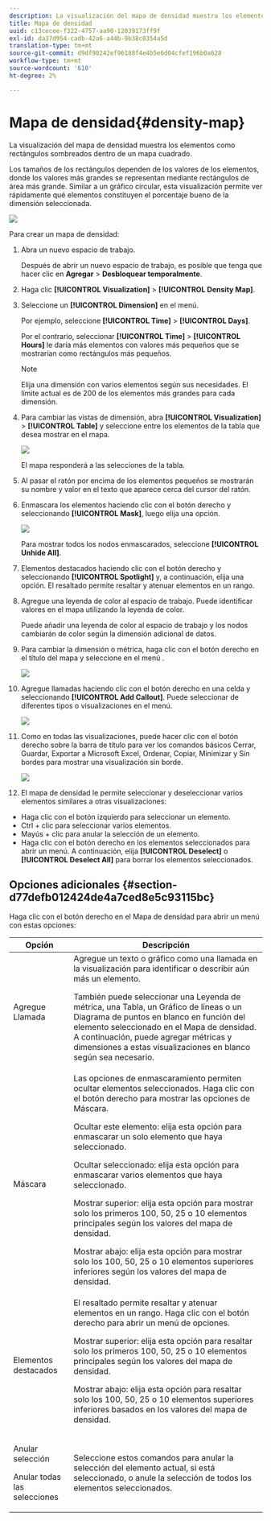 ```yaml
---
description: La visualización del mapa de densidad muestra los elementos como rectángulos sombreados dentro de un mapa cuadrado.
title: Mapa de densidad
uuid: c13cecee-f322-4757-aa90-12039173ff9f
exl-id: da37d954-cadb-42a6-a44b-9b38c0354a5d
translation-type: tm+mt
source-git-commit: d9df90242ef96188f4e4b5e6d04cfef196b0a628
workflow-type: tm+mt
source-wordcount: '610'
ht-degree: 2%

---
```


# Mapa de densidad{#density-map}

La visualización del mapa de densidad muestra los elementos como rectángulos sombreados dentro de un mapa cuadrado.

Los tamaños de los rectángulos dependen de los valores de los elementos, donde los valores más grandes se representan mediante rectángulos de área más grande. Similar a un gráfico circular, esta visualización permite ver rápidamente qué elementos constituyen el porcentaje bueno de la dimensión seleccionada.

![](assets/density_map_day_visits.png)

Para crear un mapa de densidad:

1. Abra un nuevo espacio de trabajo.

   Después de abrir un nuevo espacio de trabajo, es posible que tenga que hacer clic en **Agregar** > **Desbloquear temporalmente**.
1. Haga clic **[!UICONTROL Visualization]** > **[!UICONTROL Density Map]**.

1. Seleccione un **[!UICONTROL Dimension]** en el menú.

   Por ejemplo, seleccione **[!UICONTROL Time]** > **[!UICONTROL Days]**.

   Por el contrario, seleccionar **[!UICONTROL Time]** > **[!UICONTROL Hours]** le daría más elementos con valores más pequeños que se mostrarían como rectángulos más pequeños.

   >[!NOTE]
   >
   >Elija una dimensión con varios elementos según sus necesidades. El límite actual es de 200 de los elementos más grandes para cada dimensión.

1. Para cambiar las vistas de dimensión, abra **[!UICONTROL Visualization]** > **[!UICONTROL Table]** y seleccione entre los elementos de la tabla que desea mostrar en el mapa.

   ![](assets/density_map_day_selections.png)

   El mapa responderá a las selecciones de la tabla.

1. Al pasar el ratón por encima de los elementos pequeños se mostrarán su nombre y valor en el texto que aparece cerca del cursor del ratón.
1. Enmascara los elementos haciendo clic con el botón derecho y seleccionando **[!UICONTROL Mask]**, luego elija una opción.

   ![](assets/density_map_day_mask.png)

   Para mostrar todos los nodos enmascarados, seleccione **[!UICONTROL Unhide All]**.

1. Elementos destacados haciendo clic con el botón derecho y seleccionando **[!UICONTROL Spotlight]** y, a continuación, elija una opción. El resaltado permite resaltar y atenuar elementos en un rango.
1. Agregue una leyenda de color al espacio de trabajo. Puede identificar valores en el mapa utilizando la leyenda de color.

   Puede añadir una leyenda de color al espacio de trabajo y los nodos cambiarán de color según la dimensión adicional de datos.
1. Para cambiar la dimensión o métrica, haga clic con el botón derecho en el título del mapa y seleccione en el menú .

   ![](assets/density_map_change_dim.png)

1. Agregue llamadas haciendo clic con el botón derecho en una celda y seleccionando **[!UICONTROL Add Callout]**. Puede seleccionar de diferentes tipos o visualizaciones en el menú.

   ![](assets/density_map_callout.png)

1. Como en todas las visualizaciones, puede hacer clic con el botón derecho sobre la barra de título para ver los comandos básicos Cerrar, Guardar, Exportar a Microsoft Excel, Ordenar, Copiar, Minimizar y Sin bordes para mostrar una visualización sin borde.

   ![](assets/density_map_export.png)

1. El mapa de densidad le permite seleccionar y deseleccionar varios elementos similares a otras visualizaciones:

* Haga clic con el botón izquierdo para seleccionar un elemento.
* Ctrl + clic para seleccionar varios elementos.
* Mayús + clic para anular la selección de un elemento.
* Haga clic con el botón derecho en los elementos seleccionados para abrir un menú. A continuación, elija **[!UICONTROL Deselect]** o **[!UICONTROL Deselect All]** para borrar los elementos seleccionados.

## Opciones adicionales {#section-d77defb012424de4a7ced8e5c93115bc}

Haga clic con el botón derecho en el Mapa de densidad para abrir un menú con estas opciones:

<table id="table_3ADA85031C834792BFD041E186962A41"> 
 <thead> 
  <tr> 
   <th colname="col1" class="entry"> Opción </th> 
   <th colname="col2" class="entry"> Descripción </th> 
  </tr>
 </thead>
 <tbody> 
  <tr> 
   <td colname="col1"> Agregue Llamada </td> 
   <td colname="col2">Agregue un texto o gráfico como una llamada en la visualización para identificar o describir aún más un elemento. <p>También puede seleccionar una Leyenda de métrica, una Tabla, un Gráfico de líneas o un Diagrama de puntos en blanco en función del elemento seleccionado en el Mapa de densidad. A continuación, puede agregar métricas y dimensiones a estas visualizaciones en blanco según sea necesario. </p> </td> 
  </tr> 
  <tr> 
   <td colname="col1"> Máscara </td> 
   <td colname="col2">Las opciones de enmascaramiento permiten ocultar elementos seleccionados. Haga clic con el botón derecho para mostrar las opciones de Máscara. <p><span class="uicontrol"> Ocultar este elemento</span>: elija esta opción para enmascarar un solo elemento que haya seleccionado. </p> <p><span class="uicontrol"> Ocultar seleccionado</span>: elija esta opción para enmascarar varios elementos que haya seleccionado. </p> <p><span class="uicontrol"> Mostrar superior</span>: elija esta opción para mostrar solo los primeros 100, 50, 25 o 10 elementos principales según los valores del mapa de densidad. </p> <p><span class="uicontrol"> Mostrar abajo</span>: elija esta opción para mostrar solo los 100, 50, 25 o 10 elementos superiores inferiores según los valores del mapa de densidad. </p> </td> 
  </tr> 
  <tr> 
   <td colname="col1"> Elementos destacados </td> 
   <td colname="col2"> El resaltado permite resaltar y atenuar elementos en un rango. Haga clic con el botón derecho para abrir un menú de opciones. <p><span class="uicontrol"> Mostrar superior</span>: elija esta opción para resaltar solo los primeros 100, 50, 25 o 10 elementos principales según los valores del mapa de densidad. </p> <p><span class="uicontrol"> Mostrar abajo</span>: elija esta opción para resaltar solo los 100, 50, 25 o 10 elementos superiores inferiores basados en los valores del mapa de densidad. </p> </td> 
  </tr> 
  <tr> 
   <td colname="col1"> <p>Anular selección </p> <p>Anular todas las selecciones </p> </td> 
   <td colname="col2"> <p> Seleccione estos comandos para anular la selección del elemento actual, si está seleccionado, o anule la selección de todos los elementos seleccionados. </p> </td> 
  </tr> 
 </tbody> 
</table>
